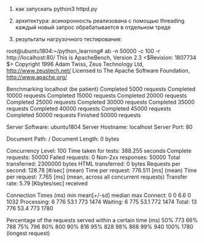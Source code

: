 1. как запускать
python3 httpd.py

2. архитектура: асинхронность реализована с помощью threading
каждый новый запрос обрабатывается в отдельном треде

3. результаты нагрузочного тестирования:

root@ubuntu1804:~/python_learning# ab -n 50000 -c 100 -r http://localhost:80/
This is ApacheBench, Version 2.3 <$Revision: 1807734 $>
Copyright 1996 Adam Twiss, Zeus Technology Ltd, http://www.zeustech.net/
Licensed to The Apache Software Foundation, http://www.apache.org/

Benchmarking localhost (be patient)
Completed 5000 requests
Completed 10000 requests
Completed 15000 requests
Completed 20000 requests
Completed 25000 requests
Completed 30000 requests
Completed 35000 requests
Completed 40000 requests
Completed 45000 requests
Completed 50000 requests
Finished 50000 requests


Server Software:        ubuntu1804
Server Hostname:        localhost
Server Port:            80

Document Path:          /
Document Length:        0 bytes

Concurrency Level:      100
Time taken for tests:   388.255 seconds
Complete requests:      50000
Failed requests:        0
Non-2xx responses:      50000
Total transferred:      2300000 bytes
HTML transferred:       0 bytes
Requests per second:    128.78 [#/sec] (mean)
Time per request:       776.511 [ms] (mean)
Time per request:       7.765 [ms] (mean, across all concurrent requests)
Transfer rate:          5.79 [Kbytes/sec] received

Connection Times (ms)
              min  mean[+/-sd] median   max
Connect:        0    0   6.6      0    1032
Processing:     6  776  53.1    773    1474
Waiting:        6  775  53.1    772    1474
Total:         13  776  53.4    773    1780

Percentage of the requests served within a certain time (ms)
  50%    773
  66%    788
  75%    796
  80%    800
  90%    816
  95%    828
  98%    868
  99%    940
 100%   1780 (longest request)
